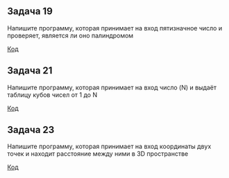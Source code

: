 ## Задача 19

Напишите программу, которая принимает на вход пятизначное число и проверяет, является ли оно палиндромом

[Код](Task19/Program.cs)

## Задача 21

Напишите программу, которая принимает на вход число (N) и выдаёт таблицу кубов чисел от 1 до N

[Код](Task21/Program.cs)

## Задача 23

Напишите программу, которая принимает на вход координаты двух точек и находит расстояние между ними в 3D пространстве

[Код](Task23/Program.cs)